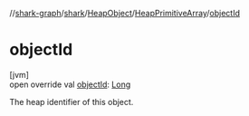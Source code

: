 //[shark-graph](../../../../index.md)/[shark](../../index.md)/[HeapObject](../index.md)/[HeapPrimitiveArray](index.md)/[objectId](object-id.md)

# objectId

[jvm]\
open override val [objectId](object-id.md): [Long](https://kotlinlang.org/api/latest/jvm/stdlib/kotlin/-long/index.html)

The heap identifier of this object.
